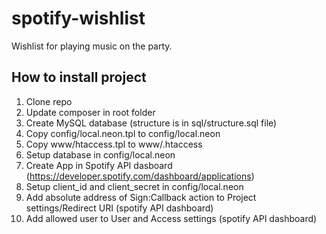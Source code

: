 # spotify-wishlist
Wishlist for playing music on the party.

## How to install project
1. Clone repo
2. Update composer in root folder
3. Create MySQL database (structure is in sql/structure.sql file)
4. Copy config/local.neon.tpl to config/local.neon
5. Copy www/htaccess.tpl to www/.htaccess
6. Setup database in config/local.neon
7. Create App in Spotify API dasboard (https://developer.spotify.com/dashboard/applications)
8. Setup client_id and client_secret in config/local.neon
9. Add absolute address of Sign:Callback action to Project settings/Redirect URI (spotify API dashboard)
10. Add allowed user to User and Access settings (spotify API dashboard)

